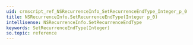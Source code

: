 ```yaml
---
uid: crmscript_ref_NSRecurrenceInfo_SetRecurrenceEndType_Integer_p_0
title: NSRecurrenceInfo.SetRecurrenceEndType(Integer p_0)
intellisense: NSRecurrenceInfo.SetRecurrenceEndType
keywords: SetRecurrenceEndType(Integer)
so.topic: reference
---
```





